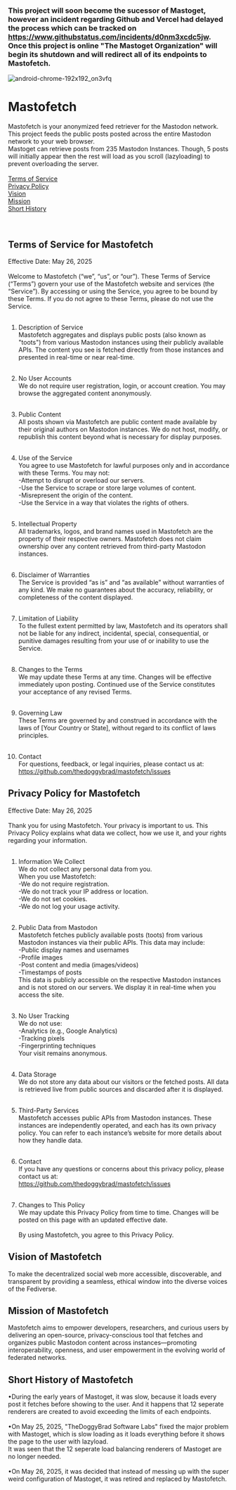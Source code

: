 ### This project will soon become the sucessor of Mastoget, however an incident regarding Github and Vercel had delayed the process which can be tracked on https://www.githubstatus.com/incidents/d0nm3xcdc5jw. Once this project is online "The Mastoget Organization" will begin its shutdown and will redirect all of its endpoints to Mastofetch.

![android-chrome-192x192_on3vfq](https://github.com/user-attachments/assets/8d968cbe-7fe7-4210-80f1-41a12beff92f)
# Mastofetch
Mastofetch is your anonymized feed retriever for the Mastodon network. This project feeds the public posts posted across the entire Mastodon network to your web browser.
<br>
Mastoget can retrieve posts from 235 Mastodon Instances. Though, 5 posts will initially appear then the rest will load as you scroll (lazyloading) to prevent overloading the server.
<br><br>
[Terms of Service](#terms-of-service-for-mastofetch)  <br>
[Privacy Policy](#privacy-policy-for-mastofetch)  <br>
[Vision](#vision-of-mastofetch)  <br>
[Mission](#mission-of-mastofetch) <br>
[Short History](#short-history-of-mastofetch) 

<br>

## Terms of Service for Mastofetch
Effective Date: May 26, 2025
<br><br>
Welcome to Mastofetch (“we”, “us”, or “our”). These Terms of Service (“Terms”) govern your use of the Mastofetch website and services (the “Service”). By accessing or using the Service, you agree to be bound by these Terms. If you do not agree to these Terms, please do not use the Service.
<br><br>
1. Description of Service<br>
Mastofetch aggregates and displays public posts (also known as "toots") from various Mastodon instances using their publicly available APIs. The content you see is fetched directly from those instances and presented in real-time or near real-time.
<br><br>
2. No User Accounts<br>
We do not require user registration, login, or account creation. You may browse the aggregated content anonymously.
<br><br>

3. Public Content<br>
All posts shown via Mastofetch are public content made available by their original authors on Mastodon instances. We do not host, modify, or republish this content beyond what is necessary for display purposes.
<br><br>

4. Use of the Service<br>
You agree to use Mastofetch for lawful purposes only and in accordance with these Terms. You may not:<br>
-Attempt to disrupt or overload our servers.<br>
-Use the Service to scrape or store large volumes of content.<br>
-Misrepresent the origin of the content.<br>
-Use the Service in a way that violates the rights of others.
<br><br>

5. Intellectual Property<br>
All trademarks, logos, and brand names used in Mastofetch are the property of their respective owners. Mastofetch does not claim ownership over any content retrieved from third-party Mastodon instances.
<br><br>

6. Disclaimer of Warranties<br>
The Service is provided “as is” and “as available” without warranties of any kind. We make no guarantees about the accuracy, reliability, or completeness of the content displayed.
<br><br>

7. Limitation of Liability<br>
To the fullest extent permitted by law, Mastofetch and its operators shall not be liable for any indirect, incidental, special, consequential, or punitive damages resulting from your use of or inability to use the Service.
<br><br>

8. Changes to the Terms<br>
We may update these Terms at any time. Changes will be effective immediately upon posting. Continued use of the Service constitutes your acceptance of any revised Terms.
<br><br>

9. Governing Law<br>
These Terms are governed by and construed in accordance with the laws of [Your Country or State], without regard to its conflict of laws principles.
<br><br>

10. Contact<br>
For questions, feedback, or legal inquiries, please contact us at:<br>
https://github.com/thedoggybrad/mastofetch/issues



## Privacy Policy for Mastofetch
Effective Date: May 26, 2025
<br><br>
Thank you for using Mastofetch. Your privacy is important to us. This Privacy Policy explains what data we collect, how we use it, and your rights regarding your information.
<br><br>
1. Information We Collect<br>
We do not collect any personal data from you.<br>
When you use Mastofetch:<br>
-We do not require registration.<br>
-We do not track your IP address or location.<br>
-We do not set cookies.<br>
-We do not log your usage activity.
<br><br>
2. Public Data from Mastodon<br>
Mastofetch fetches publicly available posts (toots) from various Mastodon instances via their public APIs. This data may include:<br>
-Public display names and usernames<br>
-Profile images<br>
-Post content and media (images/videos)<br>
-Timestamps of posts<br>
This data is publicly accessible on the respective Mastodon instances and is not stored on our servers. We display it in real-time when you access the site.
<br><br>
3. No User Tracking<br>
We do not use:<br>
-Analytics (e.g., Google Analytics)<br>
-Tracking pixels<br>
-Fingerprinting techniques<br>
Your visit remains anonymous.
<br><br>

4. Data Storage<br>
We do not store any data about our visitors or the fetched posts. All data is retrieved live from public sources and discarded after it is displayed.
<br><br>

5. Third-Party Services<br>
Mastofetch accesses public APIs from Mastodon instances. These instances are independently operated, and each has its own privacy policy. You can refer to each instance’s website for more details about how they handle data.
<br><br>

6. Contact<br>
If you have any questions or concerns about this privacy policy, please contact us at:<br>
https://github.com/thedoggybrad/mastofetch/issues
<br><br>

7. Changes to This Policy<br>
We may update this Privacy Policy from time to time. Changes will be posted on this page with an updated effective date.
<br><br>
By using Mastofetch, you agree to this Privacy Policy.

## Vision of Mastofetch
To make the decentralized social web more accessible, discoverable, and transparent by providing a seamless, ethical window into the diverse voices of the Fediverse.

## Mission of Mastofetch
Mastofetch aims to empower developers, researchers, and curious users by delivering an open-source, privacy-conscious tool that fetches and organizes public Mastodon content across instances—promoting interoperability, openness, and user empowerment in the evolving world of federated networks.

## Short History of Mastofetch
•During the early years of Mastoget, it was slow, because it loads every post it fetches before showing to the user. And it happens that 12 seperate renderers are created to avoid exceeding the limits of each endpoints.
<br><br>
•On May 25, 2025, "TheDoggyBrad Software Labs" fixed the major problem with Mastoget, which is slow loading as it loads everything before it shows the page to the user with lazyload.<br>
It was seen that the 12 seperate load balancing renderers of Mastoget are no longer needed.
<br><br>
•On May 26, 2025, it was decided that instead of messing up with the super weird configuration of Mastoget, it was retired and replaced by Mastofetch.
